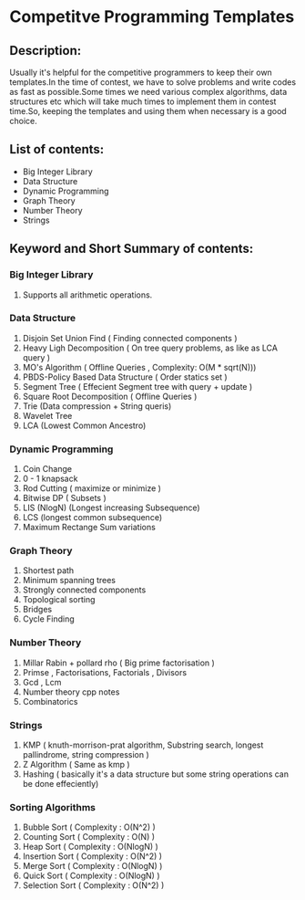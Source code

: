 # Competitve Programming Templates

## Description:
Usually it's helpful for the competitive programmers to keep their own templates.In the time of contest, we have to solve problems and write codes as fast as possible.Some times we need various complex algorithms, data structures etc which will take much times to implement them in contest time.So, keeping the templates and using them when necessary is a good choice.

## List of contents:
* Big Integer Library
* Data Structure
* Dynamic Programming
* Graph Theory
* Number Theory
* Strings

## Keyword and Short Summary of contents:

### Big Integer Library
1. Supports all arithmetic operations.

### Data Structure
1. Disjoin Set Union Find ( Finding connected components )
2. Heavy Ligh Decomposition ( On tree query problems, as like as LCA query )
3. MO's Algorithm ( Offline Queries , Complexity: O(M * sqrt(N))) 
4. PBDS-Policy Based Data Structure ( Order statics set )
5. Segment Tree ( Effecient Segment tree with query + update )
6. Square Root Decomposition ( Offline Queries )
7. Trie (Data compression + String queris)
8. Wavelet Tree 
9. LCA (Lowest Common Ancestro)

### Dynamic Programming
1. Coin Change
2. 0 - 1 knapsack
3. Rod Cutting ( maximize or minimize )
4. Bitwise DP ( Subsets )
5. LIS (NlogN) (Longest increasing Subsequence)
6. LCS (longest common subsequence)
7. Maximum Rectange Sum variations

### Graph Theory
1. Shortest path 
2. Minimum spanning trees
3. Strongly connected components
4. Topological sorting
5. Bridges
6. Cycle Finding

### Number Theory
1. Millar Rabin + pollard rho ( Big prime factorisation )
2. Primse , Factorisations, Factorials , Divisors
3. Gcd , Lcm 
4. Number theory cpp notes
5. Combinatorics
 
### Strings
1. KMP ( knuth-morrison-prat algorithm, Substring search, longest pallindrome, string compression )
2. Z Algorithm ( Same as kmp )
3. Hashing ( basically it's a data structure but some string operations can be done effeciently)

### Sorting Algorithms
1. Bubble Sort ( Complexity : O(N^2) )
2. Counting Sort ( Complexity : O(N) )
1. Heap Sort ( Complexity : O(NlogN) )
1. Insertion Sort ( Complexity : O(N^2) )
1. Merge Sort ( Complexity : O(NlogN) )
1. Quick Sort ( Complexity : O(NlogN) )
1. Selection Sort ( Complexity : O(N^2) )
